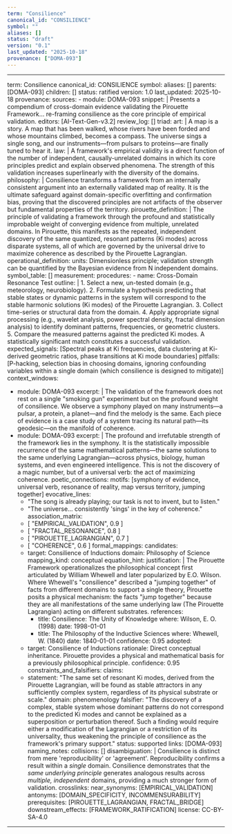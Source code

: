 ```yaml
---
term: "Consilience"
canonical_id: "CONSILIENCE"
symbol: ""
aliases: []
status: "draft"
version: "0.1"
last_updated: "2025-10-18"
provenance: ["DOMA-093"]
---
```


---
term: Consilience
canonical_id: CONSILIENCE
symbol: 
aliases: []
parents: [DOMA-093]
children: []
status: ratified
version: 1.0
last_updated: 2025-10-18
provenance:
  sources:
    - module: DOMA-093
      snippet: |
        Presents a compendium of cross-domain evidence validating the Pirouette Framework... re-framing consilience as the core principle of empirical validation.
  editors: [AI-Text-Gen-v3.2]
  review_log: []
triad:
  art: |
    A map is a story. A map that has been walked, whose rivers have been forded and whose mountains climbed, becomes a compass. The universe sings a single song, and our instruments—from pulsars to proteins—are finally tuned to hear it.
  law: |
    A framework's empirical validity is a direct function of the number of independent, causally-unrelated domains in which its core principles predict and explain observed phenomena. The strength of this validation increases superlinearly with the diversity of the domains.
  philosophy: |
    Consilience transforms a framework from an internally consistent argument into an externally validated map of reality. It is the ultimate safeguard against domain-specific overfitting and confirmation bias, proving that the discovered principles are not artifacts of the observer but fundamental properties of the territory.
pirouette_definition: |
  The principle of validating a framework through the profound and statistically improbable weight of converging evidence from multiple, unrelated domains. In Pirouette, this manifests as the repeated, independent discovery of the same quantized, resonant patterns (Ki modes) across disparate systems, all of which are governed by the universal drive to maximize coherence as described by the Pirouette Lagrangian.
operational_definition:
  units: Dimensionless principle; validation strength can be quantified by the Bayesian evidence from N independent domains.
  symbol_table: []
  measurement:
    procedures:
      - name: Cross-Domain Resonance Test
        outline: |
          1. Select a new, un-tested domain (e.g., meteorology, neurobiology).
          2. Formulate a hypothesis predicting that stable states or dynamic patterns in the system will correspond to the stable harmonic solutions (Ki modes) of the Pirouette Lagrangian.
          3. Collect time-series or structural data from the domain.
          4. Apply appropriate signal processing (e.g., wavelet analysis, power spectral density, fractal dimension analysis) to identify dominant patterns, frequencies, or geometric clusters.
          5. Compare the measured patterns against the predicted Ki modes. A statistically significant match constitutes a successful validation.
        expected_signals: [Spectral peaks at Ki frequencies, data clustering at Ki-derived geometric ratios, phase transitions at Ki mode boundaries]
        pitfalls: [P-hacking, selection bias in choosing domains, ignoring confounding variables within a single domain (which consilience is designed to mitigate)]
context_windows:
  - module: DOMA-093
    excerpt: |
      The validation of the framework does not rest on a single "smoking gun" experiment but on the profound weight of consilience. We observe a symphony played on many instruments—a pulsar, a protein, a planet—and find the melody is the same. Each piece of evidence is a case study of a system tracing its natural path—its geodesic—on the manifold of coherence.
  - module: DOMA-093
    excerpt: |
      The profound and irrefutable strength of the framework lies in the symphony. It is the statistically impossible recurrence of the same mathematical patterns—the same solutions to the same underlying Lagrangian—across physics, biology, human systems, and even engineered intelligence. This is not the discovery of a magic number, but of a universal verb: the act of maximizing coherence.
poetic_connections:
  motifs: [symphony of evidence, universal verb, resonance of reality, map versus territory, jumping together]
  evocative_lines:
    - "The song is already playing; our task is not to invent, but to listen."
    - "The universe... consistently 'sings' in the key of coherence."
  association_matrix:
    - [ "EMPIRICAL_VALIDATION", 0.9 ]
    - [ "FRACTAL_RESONANCE", 0.8 ]
    - [ "PIROUETTE_LAGRANGIAN", 0.7 ]
    - [ "COHERENCE", 0.6 ]
formal_mappings:
  candidates:
    - target: Consilience of Inductions
      domain: Philosophy of Science
      mapping_kind: conceptual
      equation_hint:
      justification: |
        The Pirouette Framework operationalizes the philosophical concept first articulated by William Whewell and later popularized by E.O. Wilson. Where Whewell's "consilience" described a "jumping together" of facts from different domains to support a single theory, Pirouette posits a physical mechanism: the facts "jump together" because they are all manifestations of the same underlying law (The Pirouette Lagrangian) acting on different substrates.
      references:
        - title: Consilience: The Unity of Knowledge
          where: Wilson, E. O. (1998)
          date: 1998-01-01
        - title: The Philosophy of the Inductive Sciences
          where: Whewell, W. (1840)
          date: 1840-01-01
      confidence: 0.95
  adopted:
    - target: Consilience of Inductions
      rationale: Direct conceptual inheritance. Pirouette provides a physical and mathematical basis for a previously philosophical principle.
      confidence: 0.95
constraints_and_falsifiers:
  claims:
    - statement: "The same set of resonant Ki modes, derived from the Pirouette Lagrangian, will be found as stable attractors in any sufficiently complex system, regardless of its physical substrate or scale."
      domain: phenomenology
      falsifier: "The discovery of a complex, stable system whose dominant patterns do not correspond to the predicted Ki modes and cannot be explained as a superposition or perturbation thereof. Such a finding would require either a modification of the Lagrangian or a restriction of its universality, thus weakening the principle of consilience as the framework's primary support."
      status: supported
      links: [DOMA-093]
naming_notes:
  collisions: []
  disambiguation: |
    Consilience is distinct from mere 'reproducibility' or 'agreement'. Reproducibility confirms a result within a *single* domain. Consilience demonstrates that the *same underlying principle* generates analogous results across *multiple, independent* domains, providing a much stronger form of validation.
crosslinks:
  near_synonyms: [EMPIRICAL_VALIDATION]
  antonyms: [DOMAIN_SPECIFICITY, INCOMMENSURABILITY]
  prerequisites: [PIROUETTE_LAGRANGIAN, FRACTAL_BRIDGE]
  downstream_effects: [FRAMEWORK_RATIFICATION]
license: CC-BY-SA-4.0
---